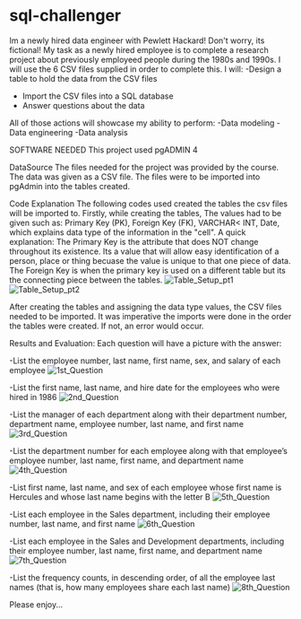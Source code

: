 # sql-challenger
Im a newly hired data engineer with Pewlett Hackard! Don't worry, its fictional! 
My task as a newly hired employee is to complete a research project about previously employeed people during the 1980s and 1990s.
I will use the 6 CSV files supplied in order to complete this. 
I will:
-Design a table to hold the data from the CSV files
- Import the CSV files into a SQL database
- Answer questions about the data

All of those actions will showcase my ability to perform:
-Data modeling
-Data engineering
-Data analysis

SOFTWARE NEEDED
This project used pgADMIN 4

DataSource
The files needed for the project was provided by the course. The data was given as a CSV file. The files were to be imported into pgAdmin into the tables created.

Code Explanation
The following codes used created the tables the csv files will be imported to. Firstly, while creating the tables, The values had to be given such as: Primary Key (PK), Foreign Key (FK), VARCHAR< INT, Date, which explains data type of the information in the "cell". A quick explanation: The Primary Key is the attribute that does NOT change throughout its existence. Its a value that will allow easy identification of a person, place or thing becuase the value is unique to that one piece of data. The Foreign Key is when the primary key is used on a different table but its the connecting piece between the tables. 
![Table_Setup_pt1](https://github.com/user-attachments/assets/7d365ee8-3675-4bee-9e90-7211d97348f3)
![Table_Setup_pt2](https://github.com/user-attachments/assets/f2ad5d81-c2ab-441d-8a85-17fcdaa7d7be)

After creating the tables and assigning the data type values, the CSV files needed to be imported. It was imperative the imports were done in the order the tables were created. If not, an error would occur.

Results and Evaluation:
Each question will have a picture with the answer:

-List the employee number, last name, first name, sex, and salary of each employee
  ![1st_Question](https://github.com/user-attachments/assets/752c1718-d453-488b-803f-ddc2b433df6b)

-List the first name, last name, and hire date for the employees who were hired in 1986 
  ![2nd_Question](https://github.com/user-attachments/assets/f9119810-5345-440a-97f8-0a392b5e1544)

-List the manager of each department along with their department number, department name, employee number, last name, and first name 
  ![3rd_Question](https://github.com/user-attachments/assets/eb3d77dd-2d9e-4479-99ba-3f2b89df5f97)

-List the department number for each employee along with that employee’s employee number, last name, first name, and department name 
  ![4th_Question](https://github.com/user-attachments/assets/32e5788d-20b7-4f61-b774-74703ab63f84)

-List first name, last name, and sex of each employee whose first name is Hercules and whose last name begins with the letter B 
  ![5th_Question](https://github.com/user-attachments/assets/685c8913-f190-4258-8235-0a9603cdd177)

-List each employee in the Sales department, including their employee number, last name, and first name 
  ![6th_Question](https://github.com/user-attachments/assets/f7700a43-116a-4ba4-9857-42116b6fe7c1)

-List each employee in the Sales and Development departments, including their employee number, last name, first name, and department name 
  ![7th_Question](https://github.com/user-attachments/assets/5735d254-b376-498b-9952-66933934786c)

-List the frequency counts, in descending order, of all the employee last names (that is, how many employees share each last name)
  ![8th_Question](https://github.com/user-attachments/assets/45e7e8d9-15dd-495f-a1ca-f9cfadfe8ab6)

Please enjoy...
